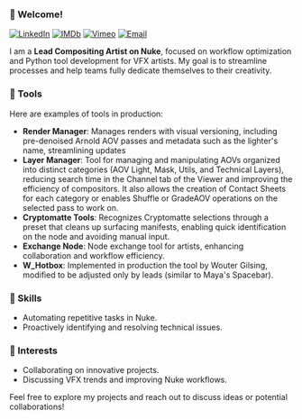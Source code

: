 ### 👋 Welcome!  
[![LinkedIn](https://img.shields.io/badge/LinkedIn-David%20Francois-blue?style=flat&logo=linkedin)](https://www.linkedin.com/in/davidfrancois/)
[![IMDb](https://img.shields.io/badge/IMDb-David%20Francois-yellow?style=flat&logo=imdb)](https://www.imdb.com/fr/name/nm1441390/)
[![Vimeo](https://img.shields.io/badge/Vimeo-David%20Francois-1ab7ea?style=flat&logo=vimeo)](https://vimeo.com/davidfrancois)
[![Email](https://img.shields.io/badge/Email-d.davidfrancois@gmail.com-34A853?style=flat&logo=gmail&logoColor=white)](mailto:d.davidfrancois@gmail.com)



I am a **Lead Compositing Artist on Nuke**, focused on workflow optimization and Python tool development for VFX artists. My goal is to streamline processes and help teams fully dedicate themselves to their creativity.  

### 🔧 Tools  
Here are examples of tools in production:
- **Render Manager**: Manages renders with visual versioning, including pre-denoised Arnold AOV passes and metadata such as the lighter's name, streamlining updates
- **Layer Manager**: Tool for managing and manipulating AOVs organized into distinct categories (AOV Light, Mask, Utils, and Technical Layers), reducing search time in the Channel tab of the Viewer and improving the efficiency of compositors. It also allows the creation of Contact Sheets for each category or enables Shuffle or GradeAOV operations on the selected pass to work on.
- **Cryptomatte Tools**: Recognizes Cryptomatte selections through a preset that cleans up surfacing manifests, enabling quick identification on the node and avoiding manual input.
- **Exchange Node**: Node exchange tool for artists, enhancing collaboration and workflow efficiency.
- **W_Hotbox**: Implemented in production the tool by Wouter Gilsing, modified to be adjusted only by leads (similar to Maya's Spacebar).

### 🎯 Skills  
- Automating repetitive tasks in Nuke.  
- Proactively identifying and resolving technical issues.  

### 🌟 Interests  
- Collaborating on innovative projects.  
- Discussing VFX trends and improving Nuke workflows.  

Feel free to explore my projects and reach out to discuss ideas or potential collaborations!


<!---
Duckydav/Duckydav is a ✨ special ✨ repository because its `README.md` (this file) appears on your GitHub profile.
You can click the Preview link to take a look at your changes.
--->
